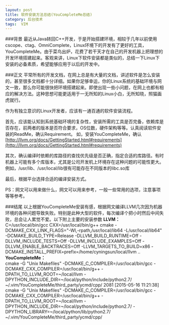```yaml
---
layout: post
title: 软件安装方法总结(YouCompleteMe总结)
category: 后台技术
tags:  VIM
---
```


###背景
最近从Java转回C++开发，于是开始搭建环境，相较于几年以前使用cscope、ctag、OmniComplete，Linux环境下的开发有了更好的工具，YouCompleteMe。由于菜鸟出炉，花费了若干天才在自己的开发机器上把理想的开发环境搭建起来。客观来讲，Linux下软件安装都是类似的，总结一下Linux下安装的必备素质，希望能够应用于以后的开发中。

###正文
平常所有的开发文档，在网上总是有大量的文档，讲述软件是怎么安装的，甚至很多文档都十分详细。如果你足够幸运，你的Linux系统的基础环境与网文一致，那么你可能很快把环境搭建起来。即使出现一些小问题，在网上也都有相应的解决方法。这种思想可能更适用于一无所知的Linux小白，无所知晓，照猫画虎就行。


作为有独立意识的Linux开发者，应该有一通百通的软件安装流程。

首先，应该能认知到系统基础环境的复杂性，安装所需的工具是否完备，依赖库是否存在，前两者的版本是否符合要求，OS位数，硬件架构等等。认真阅读软件安装的ReadMe，确认Requirement。
如，安装YouCompleteMe，确认[http://llvm.org/docs/GettingStarted.html#requirements](http://llvm.org/docs/GettingStarted.html#requirements)

其次，确认编译时依赖的库路径的查找优先级是否正确，指定合适的库路径。有时机器上可能有多个库版本，尤其是公司开发机上环境存在这种问题的可能性更大。例如，/usr/lib、/usr/local/lib很有可能存在不同版本的libc.so库

最后，根据平台选择合适的编译安装方式。

PS：网文可以用来做什么，网文可以用来参考，一般一些常用的选项，注意事项等等参考。

###结尾
以上根据YouCompleteMe安装有感，根据网文编译LLVM几次因为机器环境的各种问题导致失败。特别是此种大型的软件，每次编译个把小时然后中间失败，总会让人累觉不爱。以下附上主要的安装参数
**LLVM：**   
C=/usr/local/bin/gcc CXX=/usr/local/bin/g++ cmake -DCMAKE_CXX_LINK_FLAGS="-Wl,-rpath,/usr/local/lib64 -L/usr/local/lib64"  -DCMAKE_BUILD_TYPE=Release -DLLVM_BUILD_RUNTIME=Off -DLLVM_INCLUDE_TESTS=Off -DLLVM_INCLUDE_EXAMPLES=Off -DLLVM_ENABLE_BACKTRACES=Off -LLVM_TARGETS_TO_BUILD=x86 -DCMAKE_INSTALL_PREFIX=prefix=/home/cyningsun/local/llvm ..
**YouCompleteMe：**  
cmake -G "Unix Makefiles" -DCMAKE_C_COMPILER=/usr/local/bin/gcc -DCMAKE_CXX_COMPILER=/usr/local/bin/g++ -DPATH_TO_LLVM_ROOT=~/local/llvm -DPYTHON_INCLUDE_DIR=~/local/python/include/python2.7/ ~/.vim/YouCompleteMe/third_party/ycmd/cpp/ 
 2081  [2015-05-16 11:21:38] cmake -G "Unix Makefiles" -DCMAKE_C_COMPILER=/usr/local/bin/gcc -DCMAKE_CXX_COMPILER=/usr/local/bin/g++ -DPATH_TO_LLVM_ROOT=~/local/llvm -DPYTHON_INCLUDE_DIR=~/local/python/include/python2.7/ -DPYTHON_LIBRARY=~/local/python/lib/python2.7/ ~/.vim/YouCompleteMe/third_party/ycmd/cpp/


